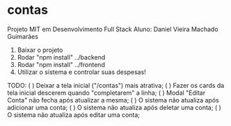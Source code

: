 # contas
Projeto MIT em Desenvolvimento Full Stack 
Aluno: Daniel Vieira Machado Guimarães

1. Baixar o projeto
2. Rodar "npm install" ../backend
3. Rodar "npm install" ../frontend
4. Utilizar o sistema e controlar suas despesas!

TODO: 
( ) Deixar a tela inicial ("/contas") mais atrativa;
( ) Fazer os cards da tela inicial descerem quando "completarem" a linha;
( ) Modal "Editar Conta" não fecha após atualizar a mesma;
( ) O sistema não atualiza após adicionar uma conta;
( ) O sistema não atualiza após deletar uma conta;
( ) O sistema não atualiza após editar uma conta;
